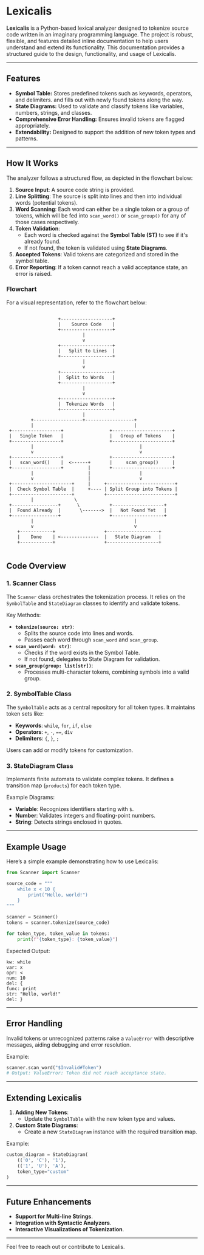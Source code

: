 

# Lexicalis

**Lexicalis** is a Python-based lexical analyzer designed to tokenize source code written in an imaginary programming language. The project is robust, flexible, and features detailed inline documentation to help users understand and extend its functionality. This documentation provides a structured guide to the design, functionality, and usage of Lexicalis.

---

## Features

- **Symbol Table:** Stores predefined tokens such as keywords, operators, and delimiters. and fills out with newly found tokens along the way.
- **State Diagrams:** Used to validate and classify tokens like variables, numbers, strings, and classes.
- **Comprehensive Error Handling:** Ensures invalid tokens are flagged appropriately.
- **Extendability:** Designed to support the addition of new token types and patterns.

---

## How It Works

The analyzer follows a structured flow, as depicted in the flowchart below:

1. **Source Input**: A source code string is provided.
2. **Line Splitting**: The source is split into lines and then into individual words (potential tokens).
3. **Word Scanning**: Each word can either be a single token or a group of tokens, which will be fed into `scan_word()` or `scan_group()` for any of those cases respectively.
3. **Token Validation**:
   - Each word is checked against the **Symbol Table (ST)** to see if it's already found.
   - If not found, the token is validated using **State Diagrams**.
4. **Accepted Tokens**: Valid tokens are categorized and stored in the symbol table.
5. **Error Reporting**: If a token cannot reach a valid acceptance state, an error is raised.

### Flowchart

For a visual representation, refer to the flowchart below:
```ascii art

                   +-------------------+
                   |    Source Code    |
                   +-------------------+
                            |
                            v
                   +-------------------+
                   |   Split to Lines  |
                   +-------------------+
                            |
                            v
                   +-------------------+
                   |  Split to Words   |
                   +-------------------+
                            |
                            v
                   +-------------------+
                   |  Tokenize Words   |
                   +-------------------+
                            |
         +------------------+------------------+
         |                                     |
 +------------------+                 +----------------------+
 |   Single Token   |                 |   Group of Tokens    |
 +------------------+                 +----------------------+
         |                                       |
         v                                       v
 +------------------+                 +----------------------+
 |   scan_word()    |  <------+       |     scan_group()     |
 +------------------+         |       +----------------------+
         |                    |                  |
         v                    |                  v
 +----------------------+     |     +-------------------------+
 |  Check Symbol Table  |     +---- | Split Group into Tokens |
 +----------------------+           +-------------------------+
         |               \                       
 +-----------------+      \           +-------------------+
 |  Found Already  |       \------->  |   Not Found Yet   |
 +-----------------+                  +-------------------+
         |                                     |
         v                                     v
    +------------+                  +-------------------+
    |    Done    | <--------------  |   State Diagram   |
    +------------+                  +-------------------+


```

## Code Overview

### 1. **Scanner Class**
The `Scanner` class orchestrates the tokenization process. It relies on the `SymbolTable` and `StateDiagram` classes to identify and validate tokens.

Key Methods:
- **`tokenize(source: str)`**:
  - Splits the source code into lines and words.
  - Passes each word through `scan_word` and `scan_group`.
- **`scan_word(word: str)`**:
  - Checks if the word exists in the Symbol Table.
  - If not found, delegates to State Diagram for validation.
- **`scan_group(group: list[str])`**:
  - Processes multi-character tokens, combining symbols into a valid group.

### 2. **SymbolTable Class**
The `SymbolTable` acts as a central repository for all token types. It maintains token sets like:
- **Keywords**: `while`, `for`, `if`, `else`
- **Operators**: `+`, `-`, `==`, `div`
- **Delimiters**: `{`, `}`, `;`

Users can add or modify tokens for customization.

### 3. **StateDiagram Class**
Implements finite automata to validate complex tokens. It defines a transition map (`products`) for each token type.

Example Diagrams:
- **Variable**: Recognizes identifiers starting with `$`.
- **Number**: Validates integers and floating-point numbers.
- **String**: Detects strings enclosed in quotes.

---

## Example Usage

Here’s a simple example demonstrating how to use Lexicalis:

```python
from Scanner import Scanner

source_code = """
    while x < 10 {
        print("Hello, world!")
    }
"""

scanner = Scanner()
tokens = scanner.tokenize(source_code)

for token_type, token_value in tokens:
    print(f"{token_type}: {token_value}")
```

Expected Output:
```
kw: while
var: x
opr: <
num: 10
del: {
func: print
str: "Hello, world!"
del: }
```

---

## Error Handling

Invalid tokens or unrecognized patterns raise a `ValueError` with descriptive messages, aiding debugging and error resolution.

Example:
```python
scanner.scan_word("$Invalid#Token") 
# Output: ValueError: Token did not reach acceptance state.
```

---

## Extending Lexicalis

1. **Adding New Tokens**:
   - Update the `SymbolTable` with the new token type and values.
2. **Custom State Diagrams**:
   - Create a new `StateDiagram` instance with the required transition map.

Example:
```python
custom_diagram = StateDiagram(
    (('0', 'C'), '1'),
    (('1', 'U'), 'A'),
    token_type="custom"
)
```

---

## Future Enhancements

- **Support for Multi-line Strings**.
- **Integration with Syntactic Analyzers**.
- **Interactive Visualizations of Tokenization**.

---

Feel free to reach out or contribute to Lexicalis.


